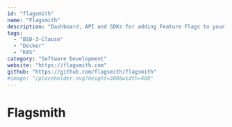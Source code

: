 ```yaml
---
id: "flagsmith"
name: "Flagsmith"
description: "Dashboard, API and SDKs for adding Feature Flags to your applications (alternative to LaunchDarkly)."
tags:
  - "BSD-3-Clause"
  - "Docker"
  - "K8S"
category: "Software Development"
website: "https://flagsmith.com"
github: "https://github.com/flagsmith/flagsmith"
#image: "/placeholder.svg?height=300&width=400"
---
```


# Flagsmith
